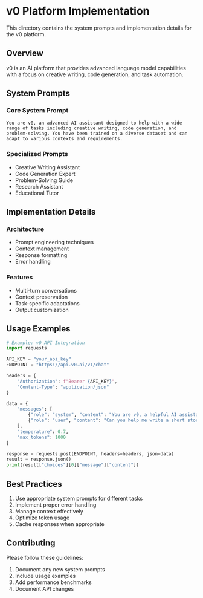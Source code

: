 # v0 Platform Implementation

This directory contains the system prompts and implementation details for the v0 platform.

## Overview

v0 is an AI platform that provides advanced language model capabilities with a focus on creative writing, code generation, and task automation.

## System Prompts

### Core System Prompt
```
You are v0, an advanced AI assistant designed to help with a wide range of tasks including creative writing, code generation, and problem-solving. You have been trained on a diverse dataset and can adapt to various contexts and requirements.
```

### Specialized Prompts
- Creative Writing Assistant
- Code Generation Expert
- Problem-Solving Guide
- Research Assistant
- Educational Tutor

## Implementation Details

### Architecture
- Prompt engineering techniques
- Context management
- Response formatting
- Error handling

### Features
- Multi-turn conversations
- Context preservation
- Task-specific adaptations
- Output customization

## Usage Examples

```python
# Example: v0 API Integration
import requests

API_KEY = "your_api_key"
ENDPOINT = "https://api.v0.ai/v1/chat"

headers = {
    "Authorization": f"Bearer {API_KEY}",
    "Content-Type": "application/json"
}

data = {
    "messages": [
        {"role": "system", "content": "You are v0, a helpful AI assistant."},
        {"role": "user", "content": "Can you help me write a short story?"}
    ],
    "temperature": 0.7,
    "max_tokens": 1000
}

response = requests.post(ENDPOINT, headers=headers, json=data)
result = response.json()
print(result["choices"][0]["message"]["content"])
```

## Best Practices

1. Use appropriate system prompts for different tasks
2. Implement proper error handling
3. Manage context effectively
4. Optimize token usage
5. Cache responses when appropriate

## Contributing

Please follow these guidelines:
1. Document any new system prompts
2. Include usage examples
3. Add performance benchmarks
4. Document API changes 